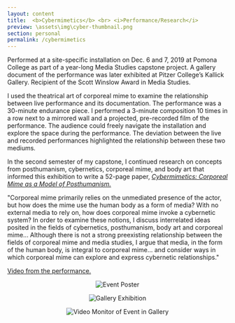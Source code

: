 ```yaml
---
layout: content
title:  <b>Cybermimetics</b> <br> <i>Performance/Research</i>
preview: \assets\img\cyber-thumbnail.png
section: personal
permalink: /cybermimetics
---
```


Performed at a site-specific installation on Dec. 6 and 7, 2019 at Pomona College as part of a year-long Media Studies capstone project. A gallery document of the performance was later exhibited at Pitzer College’s Kallick Gallery. Recipient of the Scott Winslow Award in Media Studies.

I used the theatrical art of corporeal mime to examine the relationship between live performance and its documentation. The performance was a 30-minute endurance piece. I performed a 3-minute composition 10 times in a row next to a mirrored wall and a projected, pre-recorded film of the performance. The audience could freely navigate the installation and explore the space during the performance. The deviation between the live and recorded performances highlighted the relationship between these two mediums. 

In the second semester of my capstone, I continued research on concepts from posthumanism, cybernetics, corporeal mime, and body art that informed this exhibition to write a 52-page paper, <a href="https://static1.squarespace.com/static/5eb5a9a60d283f416056d5c2/t/5ec2ace09053c9535e8b9ab1/1589816547872/Culhane+Capstone+Cybermimetics+Final+Version.pdf"><i>Cybermimetics: Corporeal Mime as a Model of Posthumanism.</i></a>

"Corporeal mime primarily relies on the unmediated presence of the actor, but how does the mime use the human body as a form of media? With no external media to rely on, how does corporeal mime invoke a cybernetic system? In order to examine these notions, I discuss interrelated ideas posited in the fields of cybernetics, posthumanism, body art and corporeal mime... Although there is not a strong preexisting relationship between the fields of corporeal mime and media studies, I argue that media, in the form of the human body, is integral to corporeal mime... and consider ways in which corporeal mime can explore and express cybernetic relationships."


<a href="https://www.mediavaccine.org/work/eric-culhane">Video from the performance.</a>

<p align="center"><img src="\assets\img\CybermimeticsPoster.jpg" alt="Event Poster"></p>
<p align="center"><img src="\assets\img\CyberGallery1.jpg" alt="Gallery Exhibition"></p>
<p align="center"><img src="\assets\img\CyberGallery2.jpg" alt="Video Monitor of Event in Gallery"></p>


